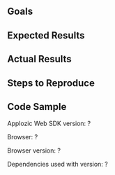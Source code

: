 <!---

We LOVE to help with any issues or bugs you have!

**Feature Request**: Just fill in the first two sections below.

**Bugs**: To help you as fast as possible with an issue please describe your issue
and the steps you have taken to reproduce it in as many details as possible.

Thanks for helping us help you! :-)
-->

## Goals
<!--- What do you want to achieve? -->

## Expected Results
<!--- What did you expect to happen? -->

## Actual Results
<!--- What happened instead?
e.g. the stack trace of a crash
-->

## Steps to Reproduce
<!--- What are steps we can follow to reproduce this issue? -->

## Code Sample
<!---
Provide a code sample or test case that highlights the issue.
For larger code samples, links to external gists/repositories are preferred.
Android studio sample project that we can compile ourselves are ideal!
-->

Applozic Web SDK version: ?
<!--- You can get the version from gradle Dependency or from module build.gradle file versionName -->

Browser: ?

Browser version: ?

Dependencies used with version: ?